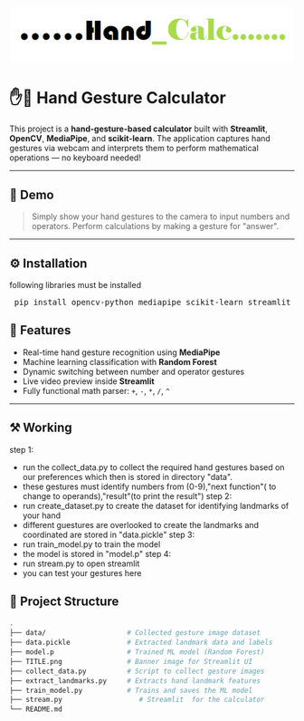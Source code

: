 
![screenshot](TITLE.png)

# ✋🤖 Hand Gesture Calculator

This project is a **hand-gesture-based calculator** built with **Streamlit**, **OpenCV**, **MediaPipe**, and **scikit-learn**. The application captures hand gestures via webcam and interprets them to perform mathematical operations — no keyboard needed!

---

## 📸 Demo

> Simply show your hand gestures to the camera to input numbers and operators. Perform calculations by making a gesture for "answer".

---

## ⚙ Installation

following libraries must be installed

<pre> pip install opencv-python mediapipe scikit-learn streamlit matplotlib </pre>


## 🧠 Features

- Real-time hand gesture recognition using **MediaPipe**
- Machine learning classification with **Random Forest**
- Dynamic switching between number and operator gestures
- Live video preview inside  **Streamlit** 
- Fully functional math parser: `+`, `-`, `*`, `/`, `^`

---

## ⚒ Working

step 1:
  - run the collect_data.py to collect the required hand gestures based on our preferences which then is stored in directory "data".
  - these gestures must identify numbers from (0-9),"next function"( to change to operands),"result"(to print the result")
step 2:
  - run create_dataset.py to create the dataset for identifying landmarks of your hand
  - different guestures are overlooked to create the landmarks and coordinated are stored in "data.pickle"
step 3:
  - run train_model.py to train the model
  - the model is stored in "model.p"
step 4:
  - run stream.py to open streamlit
  - you can test your gestures here  

## 📁 Project Structure

```bash
.
├── data/                    # Collected gesture image dataset
├── data.pickle              # Extracted landmark data and labels
├── model.p                  # Trained ML model (Random Forest)
├── TITLE.png                # Banner image for Streamlit UI
├── collect_data.py          # Script to collect gesture images
├── extract_landmarks.py     # Extracts hand landmark features
├── train_model.py           # Trains and saves the ML model
├── stream.py                   # Streamlit  for the calculator
└── README.md
```

